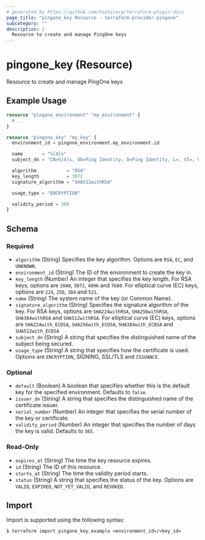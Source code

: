 ```yaml
---
# generated by https://github.com/hashicorp/terraform-plugin-docs
page_title: "pingone_key Resource - terraform-provider-pingone"
subcategory: ""
description: |-
  Resource to create and manage PingOne keys
---
```


# pingone_key (Resource)

Resource to create and manage PingOne keys

## Example Usage

```terraform
resource "pingone_environment" "my_environment" {
  # ...
}

resource "pingone_key" "my_key" {
  environment_id = pingone_environment.my_environment.id

  name       = "%[4]s"
  subject_dn = "CN=%[4]s, OU=Ping Identity, O=Ping Identity, L=, ST=, C=US"

  algorithm           = "RSA"
  key_length          = 3072
  signature_algorithm = "SHA512withRSA"

  usage_type = "ENCRYPTION"

  validity_period = 360
}
```

<!-- schema generated by tfplugindocs -->
## Schema

### Required

- `algorithm` (String) Specifies the key algorithm. Options are `RSA`, `EC`, and `UNKNOWN`.
- `environment_id` (String) The ID of the environment to create the key in.
- `key_length` (Number) An integer that specifies the key length. For RSA keys, options are `2048`, `3072`, `4096` and `7680`. For elliptical curve (EC) keys, options are `224`, `256`, `384` and `521`.
- `name` (String) The system name of the key (or Common Name).
- `signature_algorithm` (String) Specifies the signature algorithm of the key. For RSA keys, options are `SHA224withRSA`, `SHA256withRSA`, `SHA384withRSA` and `SHA512withRSA`. For elliptical curve (EC) keys, options are `SHA224with_ECDSA`, `SHA256with_ECDSA`, `SHA384with_ECDSA` and `SHA512with_ECDSA`
- `subject_dn` (String) A string that specifies the distinguished name of the subject being secured.
- `usage_type` (String) A string that specifies how the certificate is used. Options are `ENCRYPTION`, SIGNING, SSL/TLS and `ISSUANCE`.

### Optional

- `default` (Boolean) A boolean that specifies whether this is the default key for the specified environment. Defaults to `false`.
- `issuer_dn` (String) A string that specifies the distinguished name of the certificate issuer.
- `serial_number` (Number) An integer that specifies the serial number of the key or certificate.
- `validity_period` (Number) An integer that specifies the number of days the key is valid. Defaults to `365`.

### Read-Only

- `expires_at` (String) The time the key resource expires.
- `id` (String) The ID of this resource.
- `starts_at` (String) The time the validity period starts.
- `status` (String) A string that specifies the status of the key. Options are `VALID`, `EXPIRED`, `NOT_YET_VALID`, and `REVOKED`.

## Import

Import is supported using the following syntax:

```shell
$ terraform import pingone_key.example <environment_id>/<key_id>
```

